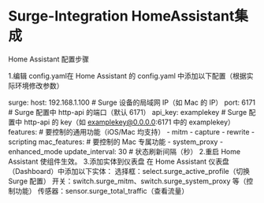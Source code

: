 # Surge-Integration   HomeAssistant集成

Home Assistant 配置步骤

1.编辑 config.yaml在 Home Assistant 的 config.yaml 中添加以下配置（根据实际环境修改参数）

surge:
  host: 192.168.1.100  # Surge 设备的局域网 IP（如 Mac 的 IP）
  port: 6171            # Surge 配置中 http-api 的端口（默认 6171）
  api_key: examplekey   # Surge 配置中 http-api 的 key（如 examplekey@0.0.0.0:6171 中的 examplekey）
  features:             # 要控制的通用功能（iOS/Mac 均支持）
    - mitm
    - capture
    - rewrite
    - scripting
  mac_features:         # 要控制的 Mac 专属功能
    - system_proxy
    - enhanced_mode
  update_interval: 30   # 状态刷新间隔（秒）
2.重启 Home Assistant 使组件生效。
3.添加实体到仪表盘
  在 Home Assistant 仪表盘（Dashboard）中添加以下实体：
  选择框：select.surge_active_profile（切换 Surge 配置）
  开关：switch.surge_mitm、switch.surge_system_proxy 等（控制功能）
  传感器：sensor.surge_total_traffic（查看流量）
